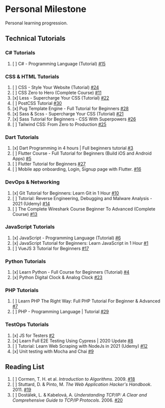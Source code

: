 # Personal Milestone

Personal learning progression.

## Technical Tutorials

### **C# Tutorials**

1. [ ] C# - Programming Language (Tutorial) [#15](https://github.com/SyafiqHadzir/Personal-Milestone/issues/15)

### **CSS & HTML Tutorials**

1. [ ] CSS - Style Your Website (Tutorial) [#24](https://github.com/SyafiqHadzir/Personal-Milestone/issues/24)
2. [ ] CSS Zero to Hero (Complete Course) [#11](https://github.com/SyafiqHadzir/Personal-Milestone/issues/11)
3. [x] Less - Supercharge Your CSS (Tutorial) [#22](https://github.com/SyafiqHadzir/Personal-Milestone/issues/22)
4. [ ] PostCSS Tutorial [#30](https://github.com/SyafiqHadzir/Personal-Milestone/issues/30)
5. [x] Pug Template Engine - Full Tutorial for Beginners [#28](https://github.com/SyafiqHadzir/Personal-Milestone/issues/28)
6. [x] Sass & Scss - Supercharge Your CSS (Tutorial) [#21](https://github.com/SyafiqHadzir/Personal-Milestone/issues/21)
7. [x] Sass Tutorial for Beginners - CSS With Superpowers [#26](https://github.com/SyafiqHadzir/Personal-Milestone/issues/26)
8. [ ] Tailwind CSS: From Zero to Production [#25](https://github.com/SyafiqHadzir/Personal-Milestone/issues/25)

### **Dart Tutorials**

1. [x] Dart Programming in 4 hours | Full beginners tutorial [#3](https://github.com/SyafiqHadzir/Personal-Milestone/issues/3)
2. [ ] Flutter Course - Full Tutorial for Beginners (Build iOS and Android Apps) [#5](https://github.com/SyafiqHadzir/Personal-Milestone/issues/5)
3. [ ] Flutter Tutorial for Beginners [#27](https://github.com/SyafiqHadzir/Personal-Milestone/issues/27)
4. [ ] Mobile app onboarding, Login, Signup page with Flutter. [#16](https://github.com/SyafiqHadzir/Personal-Milestone/issues/16)

### **DevOps & Networking**

1. [x] Git Tutorial for Beginners: Learn Git in 1 Hour [#10](https://github.com/SyafiqHadzir/Personal-Milestone/issues/10)
2. [ ] Tutorial: Reverse Engineering, Debugging and Malware Analysis - 2021 (Udemy) [#14](https://github.com/SyafiqHadzir/Personal-Milestone/issues/14)
3. [ ] The Complete Wireshark Course Beginner To Advanced (Complete Course) [#13](https://github.com/SyafiqHadzir/Personal-Milestone/issues/13)

### **JavaScript Tutorials**

1. [x] JavaScript - Programming Language (Tutorial) [#6](https://github.com/SyafiqHadzir/Personal-Milestone/issues/6)
2. [x] JavaScript Tutorial for Beginners: Learn JavaScript in 1 Hour [#1](https://github.com/SyafiqHadzir/Personal-Milestone/issues/1)
3. [ ] VueJS 3 Tutorial for Beginners [#17](https://github.com/SyafiqHadzir/Personal-Milestone/issues/17)

### **Python Tutorials**

1. [x] Learn Python - Full Course for Beginners (Tutorial) [#4](https://github.com/SyafiqHadzir/Personal-Milestone/issues/4)
2. [x] Python Digital Clock & Analog Clock [#23](https://github.com/SyafiqHadzir/Personal-Milestone/issues/23)

### **PHP Tutorials**

1. [ ] Learn PHP The Right Way: Full PHP Tutorial For Beginner & Advanced [#7](https://github.com/SyafiqHadzir/Personal-Milestone/issues/7)
2. [ ] PHP - Programming Language | Tutorial [#29](https://github.com/SyafiqHadzir/Personal-Milestone/issues/29)

### **TestOps Tutorials**

1. [x] JS for Testers [#2](https://github.com/SyafiqHadzir/Personal-Milestone/issues/2)
2. [x] Learn Full E2E Testing Using Cypress | 2020 Update [#8](https://github.com/SyafiqHadzir/Personal-Milestone/issues/8)
3. [ ] Tutorial: Learn Web Scraping with NodeJs in 2021 (Udemy) [#12](https://github.com/SyafiqHadzir/Personal-Milestone/issues/12)
4. [x] Unit testing with Mocha and Chai [#9](https://github.com/SyafiqHadzir/Personal-Milestone/issues/9)

## Reading List

1. [ ] Cormen, T. H. et al. _Introduction to Algorithms_. 2009. [#18](https://github.com/SyafiqHadzir/Personal-Milestone/issues/18)
2. [ ] Stuttard, D. & Pinto, M. _The Web Application Hacker's Handbook_. 2011. [#19](https://github.com/SyafiqHadzir/Personal-Milestone/issues/19)
3. [ ] Dostálek, L. & Kabelová, A. _Understanding TCP/IP: A Clear and Comprehensive Guide to TCP/IP Protocols_. 2006. [#20](https://github.com/SyafiqHadzir/Personal-Milestone/issues/20)
